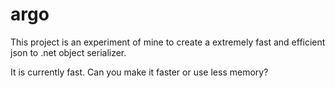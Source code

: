 # argo

This project is an experiment of mine to create a extremely fast and efficient json to .net object serializer.

It is currently fast.  Can you make it faster or use less memory?


